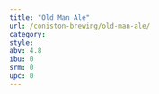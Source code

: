 ```yaml
---
title: "Old Man Ale"
url: /coniston-brewing/old-man-ale/
category: 
style: 
abv: 4.8
ibu: 0
srm: 0
upc: 0
---
```


